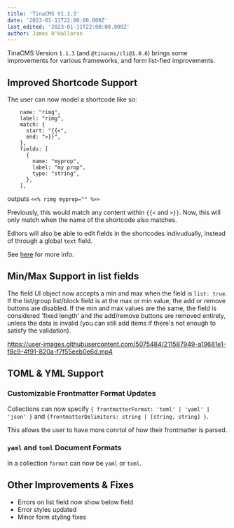 ```yaml
---
title: 'TinaCMS V1.1.3'
date: '2023-01-11T22:00:00.000Z'
last_edited: '2023-01-11T22:00:00.000Z'
author: James O'Halloran
---
```


TinaCMS Version `1.1.3` (and `@tinacms/cli@1.0.6`) brings some improvements for various frameworks, and form list-fied improvements.

## Improved Shortcode Support

The user can now model a shortcode like so:

```
    name: "rimg",
    label: "rimg",
    match: {
      start: "{{<",
      end: ">}}",
    },
    fields: [
      {
        name: "myprop",
        label: "my prop",
        type: "string",
      },
    ],
```

outputs `<<% rimg myprop="" %>>`

Previously, this would match any content within `{{<` and `>}}`. Now, this will only match when the name of the shortcode also matches.

Editors will also be able to edit fields in the shortcodes indivudually, instead of through a global `text` field.

See [here](https://tina.io/docs/reference/types/rich-text/#custom-shortcode-syntax) for more info.

## Min/Max Support in list fields

The field UI object now accepts a min and max when the field is `list: true`. If the list/group list/block field is at the max or min value, the add or remove buttons are disabled. If the min and max values are the same, the field is considered 'fixed length' and the add/remove buttons are removed entirely, unless the data is invalid (you can still add items if there's not enough to satisfy the validation).

https://user-images.githubusercontent.com/5075484/211587949-a19681e1-f8c9-4f91-820a-f7f55eeb0e6d.mp4

## TOML & YML Support

### Customizable Frontmatter Format Updates

Collections can now specify `{ frontmatterFormat: 'toml' | 'yaml' | 'json' }` and `{frontmatterDelimiters: string | [string, string] }`.

This allows the user to have more conrtol of how their frontmatter is parsed.

### `yaml` and `toml` Document Formats

In a collection `format` can now be `yaml` or `toml`.

## Other Improvements & Fixes

- Errors on list field now show below field
- Error styles updated
- Minor form styling fixes
